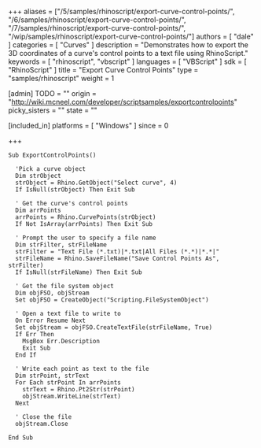 +++
aliases = ["/5/samples/rhinoscript/export-curve-control-points/", "/6/samples/rhinoscript/export-curve-control-points/", "/7/samples/rhinoscript/export-curve-control-points/", "/wip/samples/rhinoscript/export-curve-control-points/"]
authors = [ "dale" ]
categories = [ "Curves" ]
description = "Demonstrates how to export the 3D coordinates of a curve's control points to a text file using RhinoScript."
keywords = [ "rhinoscript", "vbscript" ]
languages = [ "VBScript" ]
sdk = [ "RhinoScript" ]
title = "Export Curve Control Points"
type = "samples/rhinoscript"
weight = 1

[admin]
TODO = ""
origin = "http://wiki.mcneel.com/developer/scriptsamples/exportcontrolpoints"
picky_sisters = ""
state = ""

[included_in]
platforms = [ "Windows" ]
since = 0

+++

```vbnet
Sub ExportControlPoints()

  'Pick a curve object
  Dim strObject
  strObject = Rhino.GetObject("Select curve", 4)
  If IsNull(strObject) Then Exit Sub

  ' Get the curve's control points
  Dim arrPoints
  arrPoints = Rhino.CurvePoints(strObject)
  If Not IsArray(arrPoints) Then Exit Sub

  ' Prompt the user to specify a file name    
  Dim strFilter, strFileName
  strFilter = "Text File (*.txt)|*.txt|All Files (*.*)|*.*|"
  strFileName = Rhino.SaveFileName("Save Control Points As", strFilter)
  If IsNull(strFileName) Then Exit Sub

  ' Get the file system object
  Dim objFSO, objStream
  Set objFSO = CreateObject("Scripting.FileSystemObject")

  ' Open a text file to write to
  On Error Resume Next
  Set objStream = objFSO.CreateTextFile(strFileName, True)
  If Err Then
    MsgBox Err.Description
    Exit Sub
  End If

  ' Write each point as text to the file
  Dim strPoint, strText
  For Each strPoint In arrPoints
    strText = Rhino.Pt2Str(strPoint)
    objStream.WriteLine(strText)
  Next

  ' Close the file
  objStream.Close

End Sub
```
